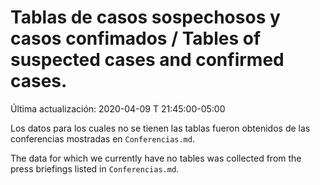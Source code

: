 # Tablas de casos sospechosos y casos confimados / Tables of suspected cases and confirmed cases.

Última actualización: 2020-04-09 T 21:45:00-05:00

Los datos para los cuales no se tienen las tablas fueron obtenidos de las conferencias mostradas en ```Conferencias.md```.

The data for which we currently have no tables was collected from the press briefings listed in ```Conferencias.md```.
